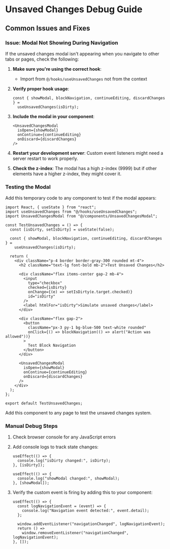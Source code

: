 # Unsaved Changes Debug Guide

## Common Issues and Fixes

### Issue: Modal Not Showing During Navigation

If the unsaved changes modal isn't appearing when you navigate to other tabs or pages, check the following:

1. **Make sure you're using the correct hook**:

   - Import from `@/hooks/useUnsavedChanges` not from the context

2. **Verify proper hook usage**:

   ```tsx
   const { showModal, blockNavigation, continueEditing, discardChanges } =
     useUnsavedChanges(isDirty);
   ```

3. **Include the modal in your component**:

   ```tsx
   <UnsavedChangesModal
     isOpen={showModal}
     onContinue={continueEditing}
     onDiscard={discardChanges}
   />
   ```

4. **Restart your development server**:
   Custom event listeners might need a server restart to work properly.
5. **Check the z-index**:
   The modal has a high z-index (9999) but if other elements have a higher z-index, they might cover it.

### Testing the Modal

Add this temporary code to any component to test if the modal appears:

```tsx
import React, { useState } from "react";
import useUnsavedChanges from "@/hooks/useUnsavedChanges";
import UnsavedChangesModal from "@/components/UnsavedChangesModal";

const TestUnsavedChanges = () => {
  const [isDirty, setIsDirty] = useState(false);

  const { showModal, blockNavigation, continueEditing, discardChanges } =
    useUnsavedChanges(isDirty);

  return (
    <div className="p-4 border border-gray-300 rounded mt-4">
      <h2 className="text-lg font-bold mb-2">Test Unsaved Changes</h2>

      <div className="flex items-center gap-2 mb-4">
        <input
          type="checkbox"
          checked={isDirty}
          onChange={(e) => setIsDirty(e.target.checked)}
          id="isDirty"
        />
        <label htmlFor="isDirty">Simulate unsaved changes</label>
      </div>

      <div className="flex gap-2">
        <button
          className="px-3 py-1 bg-blue-500 text-white rounded"
          onClick={() => blockNavigation(() => alert("Action was allowed"))}
        >
          Test Block Navigation
        </button>
      </div>

      <UnsavedChangesModal
        isOpen={showModal}
        onContinue={continueEditing}
        onDiscard={discardChanges}
      />
    </div>
  );
};

export default TestUnsavedChanges;
```

Add this component to any page to test the unsaved changes system.

### Manual Debug Steps

1. Check browser console for any JavaScript errors
2. Add console logs to track state changes:

   ```tsx
   useEffect(() => {
     console.log("isDirty changed:", isDirty);
   }, [isDirty]);

   useEffect(() => {
     console.log("showModal changed:", showModal);
   }, [showModal]);
   ```

3. Verify the custom event is firing by adding this to your component:
   ```tsx
   useEffect(() => {
     const logNavigationEvent = (event) => {
       console.log("Navigation event detected:", event.detail);
     };

     window.addEventListener("navigationChanged", logNavigationEvent);
     return () =>
       window.removeEventListener("navigationChanged", logNavigationEvent);
   }, []);
   ```
